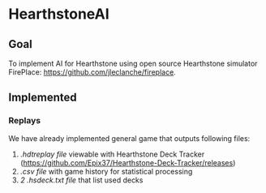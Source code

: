 # HearthstoneAI 

## Goal

To implement AI for Hearthstone using open source Hearthstone simulator FirePlace: https://github.com/jleclanche/fireplace.

## Implemented

### Replays
We have already implemented general game that outputs following files:
1. _.hdtreplay file_ viewable with Hearthstone Deck Tracker (https://github.com/Epix37/Hearthstone-Deck-Tracker/releases)
2. _.csv file_ with game history for statistical processing
3. _2 .hsdeck.txt file_ that list used decks
